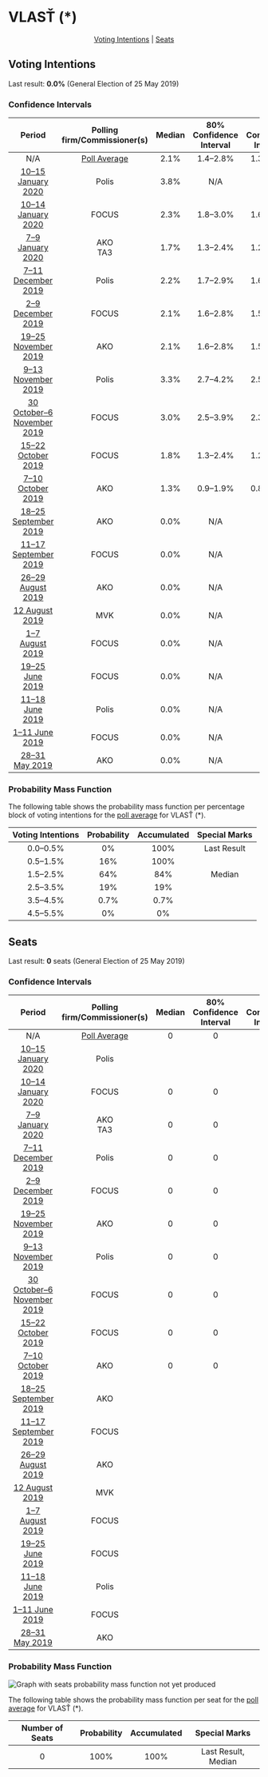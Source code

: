 # VLASŤ (*)

<p align="center"><a href="#voting-intentions">Voting Intentions</a> | <a href="#seats">Seats</a></p>

## Voting Intentions

Last result: **0.0%** (General Election of 25 May 2019)

### Confidence Intervals

| Period     | Polling firm/Commissioner(s) | Median | 80% Confidence Interval | 90% Confidence Interval | 95% Confidence Interval | 99% Confidence Interval |
|:----------:|:----------------:|:-----------:|:-----------------------:|:-----------------------:|:-----------------------:|:-----------------------:|
| N/A | [Poll Average](average.html) | 2.1% | 1.4–2.8% | 1.3–3.0% | 1.2–3.2% | 1.0–3.6% |
| [10–15 January 2020](2020-01-15-Polis.html) | Polis | 3.8% | N/A | N/A | N/A | N/A |
| [10–14 January 2020](2020-01-14-FOCUS.html) | FOCUS | 2.3% | 1.8–3.0% | 1.6–3.2% | 1.5–3.4% | 1.3–3.8% |
| [7–9 January 2020](2020-01-09-AKO.html) | AKO <br> TA3 | 1.7% | 1.3–2.4% | 1.2–2.5% | 1.1–2.7% | 0.9–3.1% |
| [7–11 December 2019](2019-12-11-Polis.html) | Polis | 2.2% | 1.7–2.9% | 1.6–3.1% | 1.5–3.2% | 1.3–3.6% |
| [2–9 December 2019](2019-12-09-FOCUS.html) | FOCUS | 2.1% | 1.6–2.8% | 1.5–3.0% | 1.4–3.2% | 1.2–3.5% |
| [19–25 November 2019](2019-11-25-AKO.html) | AKO | 2.1% | 1.6–2.8% | 1.5–3.0% | 1.4–3.2% | 1.2–3.6% |
| [9–13 November 2019](2019-11-13-Polis.html) | Polis | 3.3% | 2.7–4.2% | 2.5–4.4% | 2.4–4.6% | 2.1–5.1% |
| [30 October–6 November 2019](2019-11-06-FOCUS.html) | FOCUS | 3.0% | 2.5–3.9% | 2.3–4.1% | 2.1–4.3% | 1.9–4.7% |
| [15–22 October 2019](2019-10-22-FOCUS.html) | FOCUS | 1.8% | 1.3–2.4% | 1.2–2.6% | 1.1–2.8% | 0.9–3.1% |
| [7–10 October 2019](2019-10-10-AKO.html) | AKO | 1.3% | 0.9–1.9% | 0.8–2.1% | 0.8–2.2% | 0.6–2.5% |
| [18–25 September 2019](2019-09-25-AKO.html) | AKO | 0.0% | N/A | N/A | N/A | N/A |
| [11–17 September 2019](2019-09-17-FOCUS.html) | FOCUS | 0.0% | N/A | N/A | N/A | N/A |
| [26–29 August 2019](2019-08-29-AKO.html) | AKO | 0.0% | N/A | N/A | N/A | N/A |
| [12 August 2019](2019-08-12-MVK.html) | MVK | 0.0% | N/A | N/A | N/A | N/A |
| [1–7 August 2019](2019-08-07-FOCUS.html) | FOCUS | 0.0% | N/A | N/A | N/A | N/A |
| [19–25 June 2019](2019-06-25-FOCUS.html) | FOCUS | 0.0% | N/A | N/A | N/A | N/A |
| [11–18 June 2019](2019-06-18-Polis.html) | Polis | 0.0% | N/A | N/A | N/A | N/A |
| [1–11 June 2019](2019-06-11-FOCUS.html) | FOCUS | 0.0% | N/A | N/A | N/A | N/A |
| [28–31 May 2019](2019-05-31-AKO.html) | AKO | 0.0% | N/A | N/A | N/A | N/A |

### Probability Mass Function

The following table shows the probability mass function per percentage block of voting intentions for the [poll average](average.html) for VLASŤ (*).

| Voting Intentions | Probability | Accumulated | Special Marks |
|:-----------------:|:-----------:|:-----------:|:-------------:|
| 0.0–0.5% | 0% | 100% | Last Result |
| 0.5–1.5% | 16% | 100% |  |
| 1.5–2.5% | 64% | 84% | Median |
| 2.5–3.5% | 19% | 19% |  |
| 3.5–4.5% | 0.7% | 0.7% |  |
| 4.5–5.5% | 0% | 0% |  |


## Seats

Last result: **0** seats (General Election of 25 May 2019)

### Confidence Intervals

| Period     | Polling firm/Commissioner(s) | Median | 80% Confidence Interval | 90% Confidence Interval | 95% Confidence Interval | 99% Confidence Interval |
|:----------:|:----------------:|:------:|:-----------------------:|:-----------------------:|:-----------------------:|:-----------------------:|
| N/A | [Poll Average](average.html) | 0 | 0 | 0 | 0 | 0 |
| [10–15 January 2020](2020-01-15-Polis.html) | Polis |  |  |  |  |  |
| [10–14 January 2020](2020-01-14-FOCUS.html) | FOCUS | 0 | 0 | 0 | 0 | 0 |
| [7–9 January 2020](2020-01-09-AKO.html) | AKO <br> TA3 | 0 | 0 | 0 | 0 | 0 |
| [7–11 December 2019](2019-12-11-Polis.html) | Polis | 0 | 0 | 0 | 0 | 0 |
| [2–9 December 2019](2019-12-09-FOCUS.html) | FOCUS | 0 | 0 | 0 | 0 | 0 |
| [19–25 November 2019](2019-11-25-AKO.html) | AKO | 0 | 0 | 0 | 0 | 0 |
| [9–13 November 2019](2019-11-13-Polis.html) | Polis | 0 | 0 | 0 | 0 | 0 |
| [30 October–6 November 2019](2019-11-06-FOCUS.html) | FOCUS | 0 | 0 | 0 | 0 | 0 |
| [15–22 October 2019](2019-10-22-FOCUS.html) | FOCUS | 0 | 0 | 0 | 0 | 0 |
| [7–10 October 2019](2019-10-10-AKO.html) | AKO | 0 | 0 | 0 | 0 | 0 |
| [18–25 September 2019](2019-09-25-AKO.html) | AKO |  |  |  |  |  |
| [11–17 September 2019](2019-09-17-FOCUS.html) | FOCUS |  |  |  |  |  |
| [26–29 August 2019](2019-08-29-AKO.html) | AKO |  |  |  |  |  |
| [12 August 2019](2019-08-12-MVK.html) | MVK |  |  |  |  |  |
| [1–7 August 2019](2019-08-07-FOCUS.html) | FOCUS |  |  |  |  |  |
| [19–25 June 2019](2019-06-25-FOCUS.html) | FOCUS |  |  |  |  |  |
| [11–18 June 2019](2019-06-18-Polis.html) | Polis |  |  |  |  |  |
| [1–11 June 2019](2019-06-11-FOCUS.html) | FOCUS |  |  |  |  |  |
| [28–31 May 2019](2019-05-31-AKO.html) | AKO |  |  |  |  |  |

### Probability Mass Function

![Graph with seats probability mass function not yet produced](average-seats-pmf-vlasť.png "Seats Probability Mass Function")

The following table shows the probability mass function per seat for the [poll average](average.html) for VLASŤ (*).

| Number of Seats | Probability | Accumulated | Special Marks |
|:---------------:|:-----------:|:-----------:|:-------------:|
| 0 | 100% | 100% | Last Result, Median |


